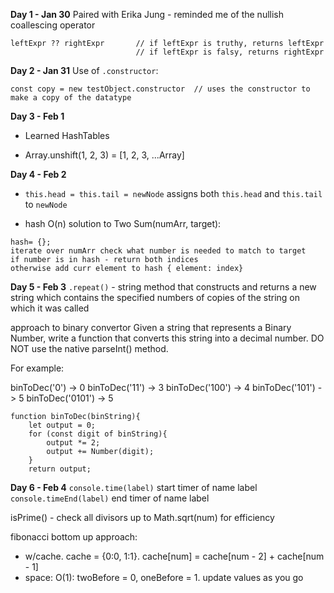 **Day 1 - Jan 30**
Paired with Erika Jung - reminded me of the nullish coallescing operator

```
leftExpr ?? rightExpr       // if leftExpr is truthy, returns leftExpr
                            // if leftExpr is falsy, returns rightExpr
```

**Day 2 - Jan 31**
Use of `.constructor`:

```
const copy = new testObject.constructor  // uses the constructor to make a copy of the datatype
```

**Day 3 - Feb 1**

- Learned HashTables

- Array.unshift(1, 2, 3) = [1, 2, 3, ...Array]

**Day 4 - Feb 2**

- `this.head = this.tail = newNode` assigns both `this.head` and `this.tail` to `newNode`

- hash O(n) solution to Two Sum(numArr, target):

```
hash= {};
iterate over numArr check what number is needed to match to target
if number is in hash - return both indices
otherwise add curr element to hash { element: index}
```

**Day 5 - Feb 3**
`.repeat()` - string method that constructs and returns a new string which contains the specified numbers of copies of the string on which it was called

approach to binary convertor
Given a string that represents a Binary Number, write a function that converts this string into a decimal number. DO NOT use the native parseInt() method.

For example:

binToDec('0') -> 0
binToDec('11') -> 3
binToDec('100') -> 4
binToDec('101') -> 5
binToDec('0101') -> 5

```
function binToDec(binString){
    let output = 0;
    for (const digit of binString){
        output *= 2;
        output += Number(digit);
    }
    return output;
```

**Day 6 - Feb 4**
`console.time(label)` start timer of name label
`console.timeEnd(label)` end timer of name label

isPrime() - check all divisors up to Math.sqrt(num) for efficiency

fibonacci bottom up approach:

- w/cache. cache = {0:0, 1:1}. cache[num] = cache[num - 2] + cache[num - 1]
- space: O(1): twoBefore = 0, oneBefore = 1. update values as you go
